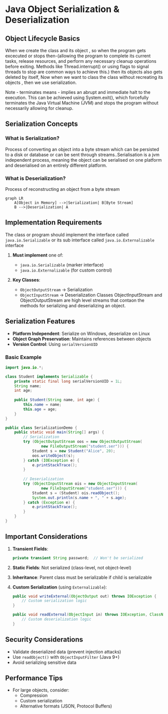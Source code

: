 # Java Object Serialization & Deserialization

## Object Lifecycle Basics
When we create the class and its object , so when the program gets excecuted or stops then-(allowing the program to complete its current tasks, release resources, and perform any necessary cleanup operations before exiting. Methods like Thread.interrupt() or using flags to signal threads to stop are common ways to achieve this.) then its objects also gets deleted by itself, Now when we want to class the class without recreating its objects , then we use serialization.

Note - terminates means - implies an abrupt and immediate halt to the execution. This can be achieved using System.exit(), which forcefully terminates the Java Virtual Machine (JVM) and stops the program without necessarily allowing for cleanup.



## Serialization Concepts
### What is Serialization?
Process of converting an object into a byte stream which can be persisted to a disk or database or can be sent through streams..Serialisation is a jvm independent process, meaning the object can be serialised on one platform and deserialised on an entirely different platform.

### What is Deserialization?
Process of reconstructing an object from a byte stream

```mermaid
graph LR
    A[Object in Memory] -->|Serialization| B[Byte Stream]
    B -->|Deserialization| A
```

## Implementation Requirements
The class or program should implement the interface called `java.io.Serializable` or its sub interface called `java.io.Externalizable` interface
1. **Must implement** one of:
   - `java.io.Serializable` (marker interface)
   - `java.io.Externalizable` (for custom control)

2. **Key Classes**:
   - `ObjectOutputStream` → Serialization
   - `ObjectInputStream` → Deserialization
Classes ObjectInputStream and ObjectOutputStream are high level streams that contaon the methods for serializing and deserializing an object.
## Serialization Features
- **Platform Independent**: Serialize on Windows, deserialize on Linux
- **Object Graph Preservation**: Maintains references between objects
- **Version Control**: Using `serialVersionUID`

### Basic Example
```java
import java.io.*;

class Student implements Serializable {
    private static final long serialVersionUID = 1L;
    String name;
    int age;
    
    public Student(String name, int age) {
        this.name = name;
        this.age = age;
    }
}

public class SerializationDemo {
    public static void main(String[] args) {
        // Serialization
        try (ObjectOutputStream oos = new ObjectOutputStream(
                new FileOutputStream("student.ser"))) {
            Student s = new Student("Alice", 20);
            oos.writeObject(s);
        } catch (IOException e) {
            e.printStackTrace();
        }
        
        // Deserialization
        try (ObjectInputStream ois = new ObjectInputStream(
                new FileInputStream("student.ser"))) {
            Student s = (Student) ois.readObject();
            System.out.println(s.name + ", " + s.age);
        } catch (Exception e) {
            e.printStackTrace();
        }
    }
}
```

## Important Considerations
1. **Transient Fields**:
   ```java
   private transient String password;  // Won't be serialized
   ```

2. **Static Fields**: Not serialized (class-level, not object-level)

3. **Inheritance**: Parent class must be serializable if child is serializable

4. **Custom Serialization** (using `Externalizable`):
   ```java
   public void writeExternal(ObjectOutput out) throws IOException {
       // Custom serialization logic
   }
   
   public void readExternal(ObjectInput in) throws IOException, ClassNotFoundException {
       // Custom deserialization logic
   }
   ```

## Security Considerations
- Validate deserialized data (prevent injection attacks)
- Use `readObject()` with `ObjectInputFilter` (Java 9+)
- Avoid serializing sensitive data

## Performance Tips
- For large objects, consider:
  - Compression
  - Custom serialization
  - Alternative formats (JSON, Protocol Buffers)

